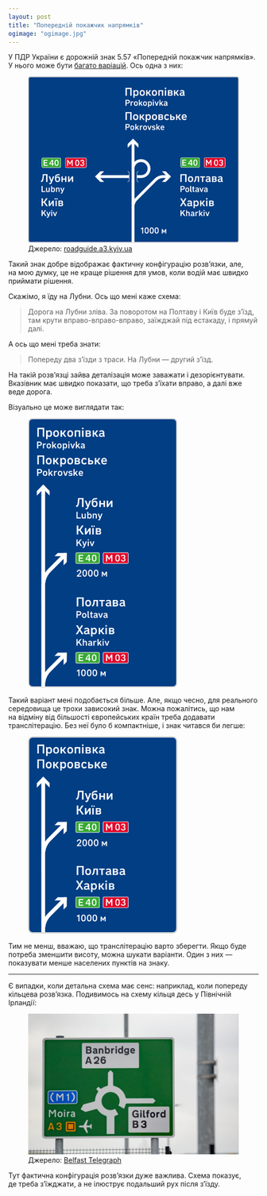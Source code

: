 ```yaml
---
layout: post
title: "Попередній покажчик напрямків"
ogimage: "ogimage.jpg"
---
```


У ПДР України є дорожній знак 5.57 «Попередній покажчик напрямків». У нього може бути [багато варіацій](http://roadguide.a3.kyiv.ua/#/5-sign-design?id=_55-Схема-знак-551). Ось одна з них:

<figure>
  <img src="/i/blog/scheme-road-sign/sign-scheme-example.png" srcset="/i/blog/scheme-road-sign/sign-scheme-example@2x.png 2x" alt="Знак 5.57 «Попередній покажчик напрямків»">
  <figcaption>Джерело: <a href="http://roadguide.a3.kyiv.ua">roadguide.a3.kyiv.ua</a></figcaption>
</figure>

Такий знак добре відображає фактичну конфігурацію розвʼязки, але, на мою думку, це не краще рішення для умов, коли водій має швидко приймати рішення.

<!-- more -->

Скажімо, я їду на Лубни. Ось що мені каже схема:

> Дорога на Лубни зліва. За поворотом на Полтаву і Київ буде зʼїзд, там крути вправо-вправо-вправо, заїжджай під естакаду, і прямуй далі.

А ось що мені треба знати:

> Попереду два зʼїзди з траси. На Лубни — другий зʼїзд.

На такій розвʼязці зайва деталізація може заважати і дезорієнтувати. Вказівник має швидко показати, що треба зʼїхати вправо, а далі вже веде дорога.

<!-- Тут можна провести аналогію з навігатором — коли мені на Лубни, я очікую, що він мені в потрібний момент підкаже: «через 500 м поверніть праворуч» (і цього буде достатньо). А тут навігатор мені ніби каже: «Так, власне, Лубни зліва. За поворотом на Полтаву і Київ буде зʼїзд, там крути вправо-вправо-вправо, заїждай під естакаду, і далі просто на Лубни». Довго. -->

Візуально це може виглядати так:

<figure>
  <img src="/i/blog/scheme-road-sign/scheme-redesign.png" srcset="/i/blog/scheme-road-sign/scheme-redesign@2x.png 2x" width="300" alt="Схема розвʼязки з двума зʼїздами">
</figure>

Такий варіант мені подобається більше. Але, якщо чесно, для реального середовища це трохи зависокий знак. Можна пожалітись, що нам на відміну від більшості європейських країн треба додавати транслітерацію. Без неї було б компактніше, і знак читався би легше:

<figure>
  <img src="/i/blog/scheme-road-sign/scheme-without-transliteration.png" srcset="/i/blog/scheme-road-sign/scheme-without-transliteration@2x.png 2x" width="300" alt="Схема без транслітерації">
  <!-- <figcaption>Так було б без транслітерації.</figcaption> -->
</figure>

Тим не менш, вважаю, що транслітерацію варто зберегти. Якщо буде потреба зменшити висоту, можна шукати варіанти. Один з них — показувати менше населених пунктів на знаку.

* * *

Є випадки, коли детальна схема має сенс: наприклад, коли попереду кільцева розвʼязка. Подивимось на схему кільця десь у Північній Ірландії:

<figure>
  <img src="/i/blog/scheme-road-sign/roundabout.jpg" alt="Схема кільцевого руху">
  <figcaption>Джерело: <a href="https://www.belfasttelegraph.co.uk/news/northern-ireland/new-road-sign-leaves-motorists-in-a-spin-at-busy-lurgan-roundabout/36385594.html">Belfast Telegraph</a></figcaption>
</figure>

Тут фактична конфігурація розвʼязки дуже важлива. Схема показує, де треба зʼїжджати, а не ілюструє подальший рух після зʼїзду.
